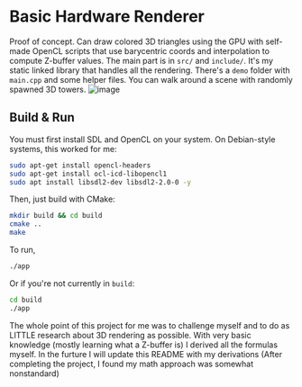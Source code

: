 # Basic Hardware Renderer
Proof of concept. Can draw colored 3D triangles using the GPU with self-made OpenCL scripts that use barycentric coords and interpolation to compute Z-buffer values. 
The main part is in ```src/``` and ```include/```. It's my static linked library that handles all the rendering.
There's a ```demo``` folder with ```main.cpp``` and some helper files. You can walk around a scene with randomly spawned 3D towers.
![image](https://github.com/user-attachments/assets/35dde0e4-a13f-437c-a290-200cabee1cc4)
## Build & Run
You must first install SDL and OpenCL on your system. On Debian-style systems, this worked for me:
```bash
sudo apt-get install opencl-headers
sudo apt-get install ocl-icd-libopencl1
sudo apt install libsdl2-dev libsdl2-2.0-0 -y
```
Then, just build with CMake:
```bash
mkdir build && cd build
cmake ..
make
```
To run,
```bash
./app
```
Or if you're not currently in ```build```:
```bash
cd build
./app
```
The whole point of this project for me was to challenge myself and to do as LITTLE research about 3D rendering as possible. With very basic knowledge (mostly learning what a Z-buffer is) I derived all the formulas myself. In the furture I will update this README with my derivations (After completing the project, I found my math approach was somewhat nonstandard)

